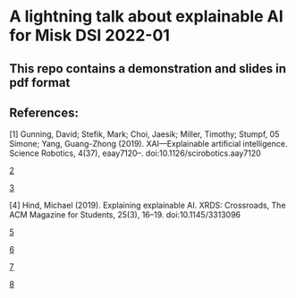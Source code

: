 # A lightning talk about explainable AI for Misk DSI 2022-01 
## This repo contains a demonstration and slides in pdf format

## References: 

[1] Gunning, David; Stefik, Mark; Choi, Jaesik; Miller, Timothy; Stumpf, 05 Simone; Yang, Guang-Zhong (2019). XAI—Explainable artificial
intelligence. Science Robotics, 4(37), eaay7120–.
doi:10.1126/scirobotics.aay7120

[2](https://en.m.wikipedia.org/wiki/Explainable_artificial_intelligence)

[3](https://www.ibm.com/blogs/research/2019/08/ai-explainability-360/)

[4] Hind, Michael (2019). Explaining explainable AI. XRDS: Crossroads, The ACM Magazine for Students, 25(3), 16–19. doi:10.1145/3313096

[5](https://www.intechopen.com/chapters/72398)

[6](https://www.researchgate.net/publication/338184751_Explainable_Artificial_Intelligence_XAI_Concepts_Taxonomies_Opportunities_and_Challenges_toward_Responsible_AI)

[7](https://towardsdatascience.com/what-is-explainable-ai-xai-afc56938d513)

[8](https://towardsdatascience.com/explainable-ai-xai-a-guide-to-7-packages-in-python-to-explain-your-models-932967f0634b)


